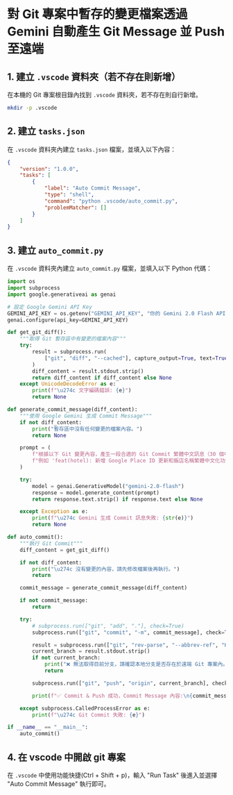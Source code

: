 # 對 Git 專案中暫存的變更檔案透過 Gemini 自動產生 Git Message 並 Push 至遠端

## 1. 建立 `.vscode` 資料夾（若不存在則新增）

在本機的 Git 專案根目錄內找到 `.vscode` 資料夾，若不存在則自行新增。

```sh
mkdir -p .vscode
```

## 2. 建立 `tasks.json`

在 `.vscode` 資料夾內建立 `tasks.json` 檔案，並填入以下內容：

```json
{
    "version": "1.0.0",
    "tasks": [
        {
            "label": "Auto Commit Message",
            "type": "shell",
            "command": "python .vscode/auto_commit.py",
            "problemMatcher": []
        }
    ]
}
```

## 3. 建立 `auto_commit.py`

在 `.vscode` 資料夾內建立 `auto_commit.py` 檔案，並填入以下 Python 代碼：

```python
import os
import subprocess
import google.generativeai as genai

# 設定 Google Gemini API Key
GEMINI_API_KEY = os.getenv("GEMINI_API_KEY", "你的 Gemini 2.0 Flash API Key")
genai.configure(api_key=GEMINI_API_KEY)

def get_git_diff():
    """取得 Git 暫存區中有變更的檔案內容"""
    try:
        result = subprocess.run(
            ["git", "diff", "--cached"], capture_output=True, text=True, encoding="utf-8"
        )
        diff_content = result.stdout.strip()
        return diff_content if diff_content else None
    except UnicodeDecodeError as e:
        print(f"\u274c 文字編碼錯誤: {e}")
        return None

def generate_commit_message(diff_content):
    """使用 Google Gemini 生成 Commit Message"""
    if not diff_content:
        print("暫存區中沒有任何變更的檔案內容。")
        return None

    prompt = (
        f"根據以下 Git 變更內容，產生一段合適的 Git Commit 繁體中文訊息（30 個中文字以內），"
        f"例如 'feat(hotel): 新增 Google Place ID 更新和飯店名稱繁體中文化功能'，不需額外說明：\n\n{diff_content}"
    )

    try:
        model = genai.GenerativeModel("gemini-2.0-flash")
        response = model.generate_content(prompt)
        return response.text.strip() if response.text else None

    except Exception as e:
        print(f"\u274c Gemini 生成 Commit 訊息失敗: {str(e)}")
        return None

def auto_commit():
    """執行 Git Commit"""
    diff_content = get_git_diff()

    if not diff_content:
        print("\u274c 沒有變更的內容，請先修改檔案後再執行。")
        return

    commit_message = generate_commit_message(diff_content)

    if not commit_message:
        return

    try:
        # subprocess.run(["git", "add", "."], check=True)
        subprocess.run(["git", "commit", "-m", commit_message], check=True)

        result = subprocess.run(["git", "rev-parse", "--abbrev-ref", "HEAD"], capture_output=True, text=True, encoding="utf-8")
        current_branch = result.stdout.strip()
        if not current_branch:
            print("❌ 無法取得目前分支，請確認本地分支是否存在於遠端 Git 專案內。")
            return

        subprocess.run(["git", "push", "origin", current_branch], check=True)

        print(f"✅ Commit & Push 成功，Commit Message 內容:\n{commit_message}\n")

    except subprocess.CalledProcessError as e:
        print(f"\u274c Git Commit 失敗: {e}")

if __name__ == "__main__":
    auto_commit()
```

## 4. 在 vscode 中開啟 git 專案

在 `.vscode` 中使用功能快捷(Ctrl + Shift + p)，輸入 "Run Task" 後進入並選擇 "Auto Commit Message" 執行即可。
